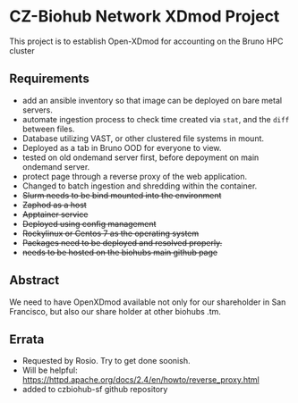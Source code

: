 # CZ-Biohub Network XDmod Project
This project is to establish Open-XDmod for accounting on the Bruno HPC cluster


## Requirements

* add an ansible inventory so that image can be deployed on bare metal servers.
* automate ingestion process to check time created via `stat`, and the `diff` between files.
* Database utilizing VAST, or other clustered file systems in mount.
* Deployed as a tab in Bruno OOD for everyone to view.
* tested on old ondemand server first, before depoyment on main ondemand server.
* protect page through a reverse proxy of the web application.
* Changed to batch ingestion and shredding within the container.
* ~~Slurm needs to be bind mounted into the environment~~ 
* ~~Zaphod as a host~~
* ~~Apptainer service~~
* ~~Deployed using config management~~
* ~~Rockylinux or Centos 7 as the operating system~~
* ~~Packages need to be deployed and resolved properly.~~
* ~~needs to be hosted on the biohubs main github page~~

## Abstract 
We need to have OpenXDmod available not only for our shareholder in San Francisco, but also our share holder at other biohubs .tm. 

## Errata 
* Requested by Rosio. Try to get done soonish.
* Will be helpful: https://httpd.apache.org/docs/2.4/en/howto/reverse_proxy.html
* added to czbiohub-sf github repository
